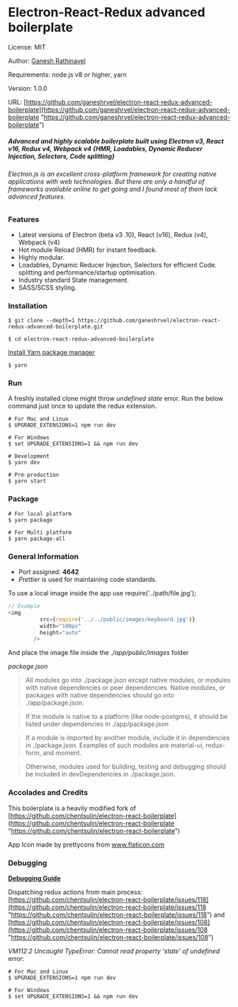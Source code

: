 # Electron-React-Redux advanced boilerplate

License: MIT

Author: [Ganesh Rathinavel](https://www.linkedin.com/in/ganeshrvel "Ganesh Rathinavel")

Requirements: node.js v8 or higher, yarn

Version: 1.0.0

URL: [https://github.com/ganeshrvel/electron-react-redux-advanced-boilerplate](https://github.com/ganeshrvel/electron-react-redux-advanced-boilerplate "https://github.com/ganeshrvel/electron-react-redux-advanced-boilerplate")

##### Advanced and highly scalable boilerplate built using Electron v3, React v16, Redux v4, Webpack v4 {HMR, Loadables, Dynamic Reducer Injection, Selectors, Code splitting}

###### Electron.js is an excellent cross-platform framework for creating native applications with web technologies. But there are only a handful of frameworks available online to get going and I found most of them lack advanced features.

### Features
- Latest versions of Electron (beta v3 .10), React (v16), Redux (v4), Webpack (v4)
- Hot module Reload (HMR) for instant feedback.
- Highly modular.
- Loadables, Dynamic Reducer Injection, Selectors for efficient Code. splitting and performance/startup optimisation.
- Industry standard State management.
- SASS/SCSS styling.

### Installation
```shell
$ git clone --depth=1 https://github.com/ganeshrvel/electron-react-redux-advanced-boilerplate.git

$ cd electron-react-redux-advanced-boilerplate
```

[Install Yarn package manager](https://yarnpkg.com/lang/en/docs/install/ "Install Yarn package manager")

```shell
$ yarn
```

### Run
A freshly installed clone might throw *undefined state* error. Run the below command just once to update the redux extension.
```shell
# For Mac and Linux
$ UPGRADE_EXTENSIONS=1 npm run dev

# For Windows
$ set UPGRADE_EXTENSIONS=1 && npm run dev
```

```shell
# Development
$ yarn dev

# Pre-production
$ yarn start

```

### Package
```shell
# For local platform
$ yarn package

# For Multi platform
$ yarn package-all
```

### General Information
- Port assigned: **4642**
- *Prettier* is used for maintaining code standards.

To use a local image inside the app use require('../path/file.jpg');
```javascript
// Example
<img
          src={require('../../public/images/keyboard.jpg')}
          width="100px"
          height="auto"
        />
```
And place the image file inside the *./app/public/images* folder

*package.json*

> All modules go into ./package.json except native modules, or modules with native dependencies or peer dependencies. Native modules, or packages with native dependencies should go into ./app/package.json.

> If the module is native to a platform (like node-postgres), it should be listed under dependencies in ./app/package.json

> If a module is imported by another module, include it in dependencies in ./package.json. Examples of such modules are material-ui, redux-form, and moment.

> Otherwise, modules used for building, testing and debugging should be included in devDependencies in ./package.json.

### Accolades and Credits
This boilerplate is a heavily modified fork of [https://github.com/chentsulin/electron-react-boilerplate](https://github.com/chentsulin/electron-react-boilerplate "https://github.com/chentsulin/electron-react-boilerplate")

 App Icon made by prettycons from www.flaticon.com
 
 ### Debugging
 
**[Debugging Guide](https://github.com/chentsulin/electron-react-boilerplate/issues/400 "Debugging Guide")**
 
 Dispatching redux actions from main process:
 [https://github.com/chentsulin/electron-react-boilerplate/issues/118](https://github.com/chentsulin/electron-react-boilerplate/issues/118 "https://github.com/chentsulin/electron-react-boilerplate/issues/118")
 and
 [https://github.com/chentsulin/electron-react-boilerplate/issues/108](https://github.com/chentsulin/electron-react-boilerplate/issues/108 "https://github.com/chentsulin/electron-react-boilerplate/issues/108")

*VM112:2 Uncaught TypeError: Cannot read property 'state' of undefined* error:
```shell
# For Mac and Linux
$ UPGRADE_EXTENSIONS=1 npm run dev

# For Windows
$ set UPGRADE_EXTENSIONS=1 && npm run dev
```
